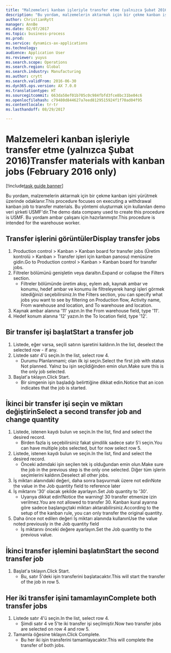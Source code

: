 ```yaml
--- 
title: "Malzemeleri kanban işleriyle transfer etme (yalnızca Şubat 2016)"
description: "Bu yordam, malzemelerin aktarmak için bir çekme kanban işini yürütmek üzerinde odaklanır."
author: ChristianRytt
manager: AnnBe
ms.date: 02/07/2017
ms.topic: business-process
ms.prod: 
ms.service: dynamics-ax-applications
ms.technology: 
audience: Application User
ms.reviewer: yuyus
ms.search.scope: Operations
ms.search.region: Global
ms.search.industry: Manufacturing
ms.author: crytt
ms.search.validFrom: 2016-06-30
ms.dyn365.ops.version: AX 7.0.0
ms.translationtype: HT
ms.sourcegitcommit: 663da58ef01b705c0c984fbfd3fce8bc31be04c6
ms.openlocfilehash: c79480d844627a7eed8129515924f1f70ad04f95
ms.contentlocale: tr-tr
ms.lasthandoff: 08/29/2017

---
```

# <a name="transfer-materials-with-kanban-jobs-february-2016-only"></a><span data-ttu-id="4130f-103">Malzemeleri kanban işleriyle transfer etme (yalnızca Şubat 2016)</span><span class="sxs-lookup"><span data-stu-id="4130f-103">Transfer materials with kanban jobs (February 2016 only)</span></span>

[!include[task guide banner](../../includes/task-guide-banner.md)]

<span data-ttu-id="4130f-104">Bu yordam, malzemelerin aktarmak için bir çekme kanban işini yürütmek üzerinde odaklanır.</span><span class="sxs-lookup"><span data-stu-id="4130f-104">This procedure focuses on executing a withdrawal kanban job to transfer materials.</span></span> <span data-ttu-id="4130f-105">Bu yöntemi oluşturmak için kullanılan demo veri şirketi USMF'dir.</span><span class="sxs-lookup"><span data-stu-id="4130f-105">The demo data company used to create this procedure is USMF.</span></span> <span data-ttu-id="4130f-106">Bu yordam ambar çalışanı için hazırlanmıştır.</span><span class="sxs-lookup"><span data-stu-id="4130f-106">This procedure is intended for the warehouse worker.</span></span>


## <a name="display-transfer-jobs"></a><span data-ttu-id="4130f-107">Transfer işlerini görüntüler</span><span class="sxs-lookup"><span data-stu-id="4130f-107">Display transfer jobs</span></span>
1. <span data-ttu-id="4130f-108">Production control > Kanban > Kanban board for transfer jobs (Üretim kontrolü > Kanban > Transfer işleri için kanban panosu) menüsüne gidin.</span><span class="sxs-lookup"><span data-stu-id="4130f-108">Go to Production control > Kanban > Kanban board for transfer jobs.</span></span>
2. <span data-ttu-id="4130f-109">Filtreler bölümünü genişletin veya daraltın.</span><span class="sxs-lookup"><span data-stu-id="4130f-109">Expand or collapse the Filters section.</span></span>
    * <span data-ttu-id="4130f-110">Filtreler bölümünde üretim akışı, eylem adı, kaynak ambar ve konumu, hedef ambar ve konumu ile filtreleyerek hangi işleri görmek istediğinizi seçebilirsiniz.</span><span class="sxs-lookup"><span data-stu-id="4130f-110">In the Filters section, you can specify what jobs you want to see by filtering on Production flow, Activity name, From warehouse and location, and To warehouse and location.</span></span>  
3. <span data-ttu-id="4130f-111">Kaynak ambar alanına '11' yazın.</span><span class="sxs-lookup"><span data-stu-id="4130f-111">In the From warehouse field, type '11'.</span></span>
4. <span data-ttu-id="4130f-112">Hedef konum alanına '12' yazın.</span><span class="sxs-lookup"><span data-stu-id="4130f-112">In the To location field, type '12'.</span></span>

## <a name="start-a-transfer-job"></a><span data-ttu-id="4130f-113">Bir transfer işi başlat</span><span class="sxs-lookup"><span data-stu-id="4130f-113">Start a transfer job</span></span>
1. <span data-ttu-id="4130f-114">Listede, eğer varsa, seçili satırın işaretini kaldırın.</span><span class="sxs-lookup"><span data-stu-id="4130f-114">In the list, deselect the selected row - if any.</span></span>
2. <span data-ttu-id="4130f-115">Listede satır 4'ü seçin.</span><span class="sxs-lookup"><span data-stu-id="4130f-115">In the list, select row 4.</span></span>
    * <span data-ttu-id="4130f-116">Durumu Planlanmami; olan ilk işi seçin.</span><span class="sxs-lookup"><span data-stu-id="4130f-116">Select the first job with status Not planned.</span></span> <span data-ttu-id="4130f-117">Yalnız bu işin seçildiğinden emin olun.</span><span class="sxs-lookup"><span data-stu-id="4130f-117">Make sure this is the only job selected.</span></span>  
3. <span data-ttu-id="4130f-118">Başlat'a tıklayın.</span><span class="sxs-lookup"><span data-stu-id="4130f-118">Click Start.</span></span>
    * <span data-ttu-id="4130f-119">Bir simgenin işin başladığı belirttiğine dikkat edin.</span><span class="sxs-lookup"><span data-stu-id="4130f-119">Notice that an icon indicates that the job is started.</span></span>  

## <a name="select-a-second-transfer-job-and-change-quantity"></a><span data-ttu-id="4130f-120">İkinci bir transfer işi seçin ve miktarı değiştirin</span><span class="sxs-lookup"><span data-stu-id="4130f-120">Select a second transfer job and change quantity</span></span>
1. <span data-ttu-id="4130f-121">Listede, istenen kaydı bulun ve seçin.</span><span class="sxs-lookup"><span data-stu-id="4130f-121">In the list, find and select the desired record.</span></span>
    * <span data-ttu-id="4130f-122">Birden fazla iş seçebilirsiniz fakat şimdilik sadece satır 5'i seçin.</span><span class="sxs-lookup"><span data-stu-id="4130f-122">You can have multiple jobs selected, but for now select row 5.</span></span>  
2. <span data-ttu-id="4130f-123">Listede, istenen kaydı bulun ve seçin.</span><span class="sxs-lookup"><span data-stu-id="4130f-123">In the list, find and select the desired record.</span></span>
    * <span data-ttu-id="4130f-124">Önceki adımdaki işin seçilen tek iş olduğundan emin olun.</span><span class="sxs-lookup"><span data-stu-id="4130f-124">Make sure the job in the previous step is the only one selected.</span></span> <span data-ttu-id="4130f-125">Diğer tüm işlerin seçimlerini kaldırın.</span><span class="sxs-lookup"><span data-stu-id="4130f-125">Deselect all other jobs.</span></span>  
3. <span data-ttu-id="4130f-126">İş miktarı alanındaki değeri, daha sonra başvurmak üzere not edin</span><span class="sxs-lookup"><span data-stu-id="4130f-126">Note the value in the Job quantity field to reference later</span></span>
4. <span data-ttu-id="4130f-127">İş miktarını '30' olacak şekilde ayarlayın.</span><span class="sxs-lookup"><span data-stu-id="4130f-127">Set Job quantity to '30'.</span></span>
    * <span data-ttu-id="4130f-128">Uyarıya dikkat edin!</span><span class="sxs-lookup"><span data-stu-id="4130f-128">Notice the warning!</span></span> <span data-ttu-id="4130f-129">30 transfer etmenize izin verilmez.</span><span class="sxs-lookup"><span data-stu-id="4130f-129">You are not allowed to transfer 30.</span></span> <span data-ttu-id="4130f-130">Kanban kural ayarına göre sadece başlangıçtaki miktarı aktarabilirsiniz.</span><span class="sxs-lookup"><span data-stu-id="4130f-130">According to the setup of the kanban rule, you can only transfer the original quantity.</span></span>  
5. <span data-ttu-id="4130f-131">Daha önce not edilen değeri İş miktarı alanında kullanın</span><span class="sxs-lookup"><span data-stu-id="4130f-131">Use the value noted previously in the Job quantity field</span></span>
    * <span data-ttu-id="4130f-132">İş miktarını önceki değere ayarlayın.</span><span class="sxs-lookup"><span data-stu-id="4130f-132">Set the Job quantity to the previous value.</span></span>  

## <a name="start-the-second-transfer-job"></a><span data-ttu-id="4130f-133">İkinci transfer işlemini başlatın</span><span class="sxs-lookup"><span data-stu-id="4130f-133">Start the second transfer job</span></span>
1. <span data-ttu-id="4130f-134">Başlat'a tıklayın.</span><span class="sxs-lookup"><span data-stu-id="4130f-134">Click Start.</span></span>
    * <span data-ttu-id="4130f-135">Bu, satır 5'deki işin transferini başlatacaktır.</span><span class="sxs-lookup"><span data-stu-id="4130f-135">This will start the transfer of the job in row 5.</span></span>  

## <a name="complete-both-transfer-jobs"></a><span data-ttu-id="4130f-136">Her iki transfer işini tamamlayın</span><span class="sxs-lookup"><span data-stu-id="4130f-136">Complete both transfer jobs</span></span>
1. <span data-ttu-id="4130f-137">Listede satır 4'ü seçin.</span><span class="sxs-lookup"><span data-stu-id="4130f-137">In the list, select row 4.</span></span>
    * <span data-ttu-id="4130f-138">Şimdi satır 4 ve 5'te iki transfer işi seçilmiştir.</span><span class="sxs-lookup"><span data-stu-id="4130f-138">Now two transfer jobs are selected on row 4 and row 5.</span></span>  
2. <span data-ttu-id="4130f-139">Tamamla öğesine tıklayın.</span><span class="sxs-lookup"><span data-stu-id="4130f-139">Click Complete.</span></span>
    * <span data-ttu-id="4130f-140">Bu her iki işin transferini tamamlayacaktır.</span><span class="sxs-lookup"><span data-stu-id="4130f-140">This will complete the transfer of both jobs.</span></span>  



